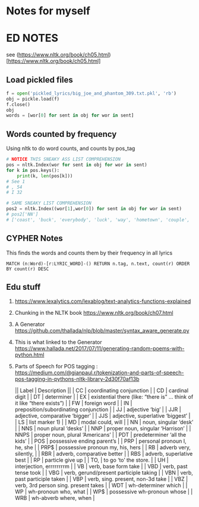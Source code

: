 # Notes for myself

# ED NOTES
see (https://www.nltk.org/book/ch05.html)[https://www.nltk.org/book/ch05.html]

## Load pickled files
```python
f = open('pickled_lyrics/big_joe_and_phantom_309.txt.pkl', 'rb')
obj = pickle.load(f)
f.close()
obj
words = [wor[0] for sent in obj for wor in sent]
```

##  Words counted by frequency
Using nltk to do word counts, and counts by pos_tag

```python
# NOTICE THIS SNEAKY ASS LIST COMPREHENSION
pos = nltk.Index(wor for sent in obj for wor in sent)
for k in pos.keys():
    print(k, len(pos[k]))
# See 1
# , 54
# I 32
```


```python
# SAME SNEAKY LIST COMPREHENSION
pos2 = nltk.Index((wor[1],wor[0]) for sent in obj for wor in sent)
# pos2['NN']
# ['coast', 'buck', 'everybody', 'luck', 'way', 'hometown', 'couple', 'week', 'luck', 'way', 'night', 'rain', 'man', 'chill', 'time', 'time', 'semi', 'hill', 'air', 'cab', 'wheel', 'wheel', 'man', 'hand', 'grin', 'name', 'rig', 'rig',
```

## CYPHER Notes
This finds the words and counts them by their frequency in all lyrics

```
MATCH (n:Word)-[r:LYRIC_WORD]-() RETURN n.tag, n.text, count(r) ORDER BY count(r) DESC
```

##  Edu stuff
1. https://www.lexalytics.com/lexablog/text-analytics-functions-explained
2. Chunking in the NLTK book https://www.nltk.org/book/ch07.html
3. A Generator https://github.com/thallada/nlp/blob/master/syntax_aware_generate.py
4. This is what linked to the Generator https://www.hallada.net/2017/07/11/generating-random-poems-with-python.html
5. Parts of Speech for POS tagging : https://medium.com/@gianpaul.r/tokenization-and-parts-of-speech-pos-tagging-in-pythons-nltk-library-2d30f70af13b

    || Label  | Description || 
    | CC | coordinating conjunction |
    | CD | cardinal digit |
    | DT | determiner |
    | EX | existential there (like: “there is” … think of it like “there exists”) |
    | FW | foreign word |
    | IN | preposition/subordinating conjunction |
    | JJ | adjective ‘big’ |
    | JJR | adjective, comparative ‘bigger’ |
    | JJS | adjective, superlative ‘biggest’ |
    | LS | list marker 1) |
    | MD | modal could, will |
    | NN | noun, singular ‘desk’ |
    | NNS | noun plural ‘desks’ |
    | NNP | proper noun, singular ‘Harrison’ |
    | NNPS | proper noun, plural ‘Americans’ |
    | PDT | predeterminer ‘all the kids’ |
    | POS | possessive ending parent’s |
    | PRP | personal pronoun I, he, she |
    | PRP$ | possessive pronoun my, his, hers |
    | RB | adverb very, silently, |
    | RBR | adverb, comparative better |
    | RBS | adverb, superlative best |
    | RP | particle give up |
    | TO, | to go ‘to’ the store. |
    | UH | interjection, errrrrrrrm |
    | VB | verb, base form take |
    | VBD | verb, past tense took |
    | VBG | verb, gerund/present participle taking |
    | VBN | verb, past participle taken |
    | VBP | verb, sing. present, non-3d take |
    | VBZ | verb, 3rd person sing. present takes |
    | WDT | wh-determiner which |
    | WP | wh-pronoun who, what |
    | WP$ | possessive wh-pronoun whose |
    | WRB | wh-abverb where, when |
